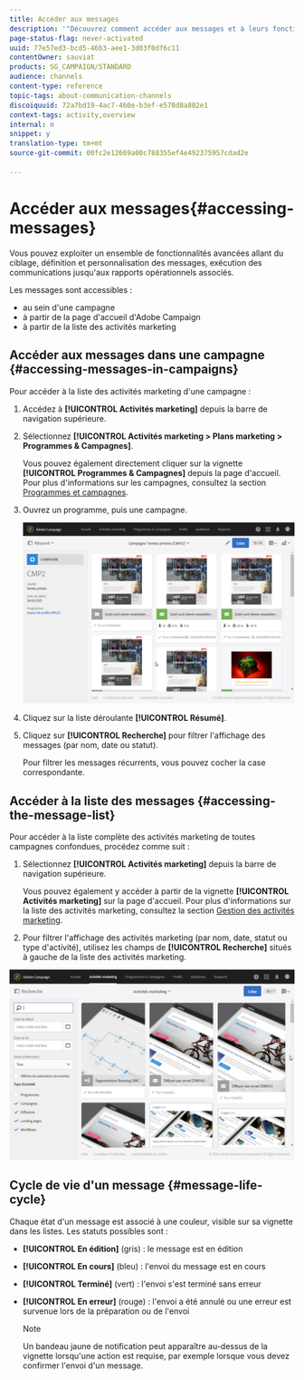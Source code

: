 ```yaml
---
title: Accéder aux messages
description: '"Découvrez comment accéder aux messages et à leurs fonctionnalités avancées : création, ciblage, personnalisation, exécution et reporting."'
page-status-flag: never-activated
uuid: 77e57ed3-bcd5-46b3-aee1-3d03f0df6c11
contentOwner: sauviat
products: SG_CAMPAIGN/STANDARD
audience: channels
content-type: reference
topic-tags: about-communication-channels
discoiquuid: 72a7bd19-4ac7-460e-b3ef-e570d8a802e1
context-tags: activity,overview
internal: n
snippet: y
translation-type: tm+mt
source-git-commit: 00fc2e12669a00c788355ef4e492375957cdad2e

---
```



# Accéder aux messages{#accessing-messages}

Vous pouvez exploiter un ensemble de fonctionnalités avancées allant du ciblage, définition et personnalisation des messages, exécution des communications jusqu'aux rapports opérationnels associés.

Les messages sont accessibles :

* au sein d'une campagne
* à partir de la page d'accueil d'Adobe Campaign
* à partir de la liste des activités marketing

## Accéder aux messages dans une campagne   {#accessing-messages-in-campaigns}

Pour accéder à la liste des activités marketing d'une campagne :

1. Accédez à **[!UICONTROL Activités marketing]** depuis la barre de navigation supérieure.
1. Sélectionnez **[!UICONTROL Activités marketing &gt; Plans marketing &gt; Programmes &amp; Campagnes]**.

   Vous pouvez également directement cliquer sur la vignette **[!UICONTROL Programmes &amp; Campagnes]** depuis la page d'accueil. Pour plus d'informations sur les campagnes, consultez la section [Programmes et campagnes](../../start/using/programs-and-campaigns.md).

1. Ouvrez un programme, puis une campagne.

   ![](assets/delivery_list_1.png)

1. Cliquez sur la liste déroulante **[!UICONTROL Résumé]**.
1. Cliquez sur **[!UICONTROL Recherche]** pour filtrer l'affichage des messages (par nom, date ou statut).

   Pour filtrer les messages récurrents, vous pouvez cocher la case correspondante.

## Accéder à la liste des messages   {#accessing-the-message-list}

Pour accéder à la liste complète des activités marketing de toutes campagnes confondues, procédez comme suit :

1. Sélectionnez **[!UICONTROL Activités marketing]** depuis la barre de navigation supérieure.

   Vous pouvez également y accéder à partir de la vignette **[!UICONTROL Activités marketing]** sur la page d'accueil. Pour plus d'informations sur la liste des activités marketing, consultez la section [Gestion des activités marketing](../../start/using/marketing-activities.md#creating-a-marketing-activity).

1. Pour filtrer l'affichage des activités marketing (par nom, date, statut ou type d'activité), utilisez les champs de **[!UICONTROL Recherche]** situés à gauche de la liste des activités marketing.

![](assets/delivery_list_2.png)

## Cycle de vie d'un message {#message-life-cycle}

Chaque état d'un message est associé à une couleur, visible sur sa vignette dans les listes. Les statuts possibles sont :

* **[!UICONTROL En édition]** (gris) : le message est en édition
* **[!UICONTROL En cours]** (bleu) : l'envoi du message est en cours
* **[!UICONTROL Terminé]** (vert) : l'envoi s'est terminé sans erreur
* **[!UICONTROL En erreur]** (rouge) : l'envoi a été annulé ou une erreur est survenue lors de la préparation ou de l'envoi

   >[!NOTE]
   >
   >Un bandeau jaune de notification peut apparaître au-dessus de la vignette lorsqu'une action est requise, par exemple lorsque vous devez confirmer l'envoi d'un message.


